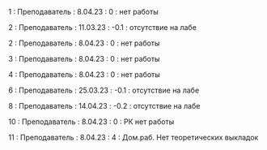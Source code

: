 1 : Преподаватель : 8.04.23 : 0 : нет работы

2 : Преподаватель : 11.03.23 : -0.1 : отсутствие на лабе

2 : Преподаватель : 8.04.23 : 0 : нет работы

3 : Преподаватель : 8.04.23 : 0 : нет работы

4 : Преподаватель : 8.04.23 : 0 : нет работы

6 : Преподаватель : 25.03.23 : -0.1 : отсутствие на лабе

8 : Преподаватель : 14.04.23 : -0.2 : отсутствие на лабе

10 : Преподаватель : 8.04.23 : 0 : РК нет работы

11 : Преподаватель : 8.04.23 : 4 : Дом.раб. Нет теоретических выкладок
